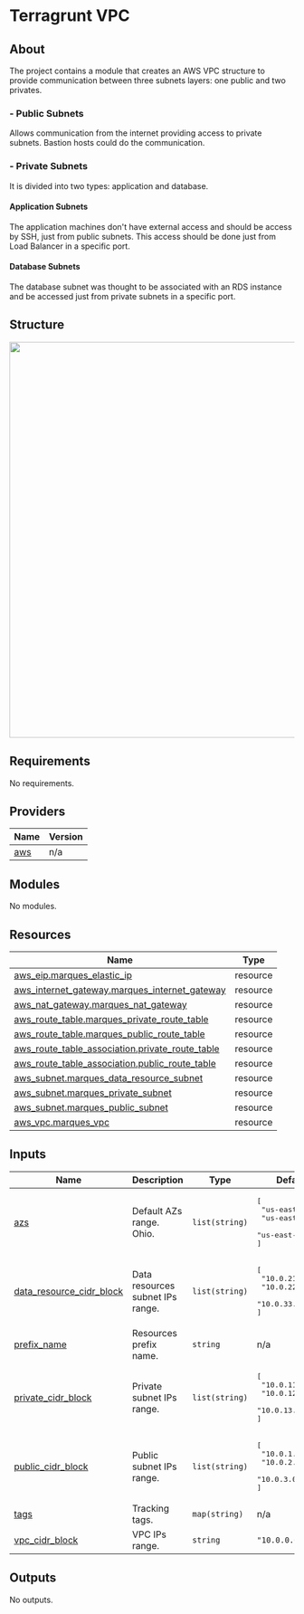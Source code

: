 # Terragrunt VPC

## About
The project contains a module that creates an AWS VPC structure to provide communication between three subnets layers: one public and two privates.

### - Public Subnets
Allows communication from the internet providing access to private subnets. Bastion hosts could do the communication.

### - Private Subnets
It is divided into two types: application and database.

#### Application Subnets

The application machines don't have external access and should be access by SSH, just from public subnets. This access should be done just from Load Balancer in a specific port.

#### Database Subnets

The database subnet was thought to be associated with an RDS instance and be accessed just from private subnets in a specific port.

## Structure
<img src="https://github.com/user-attachments/assets/17117f34-0199-497b-bbcc-a6f5501b0ba4" width="600" height="700"/>

## Requirements

No requirements.

## Providers

| Name | Version |
|------|---------|
| <a name="provider_aws"></a> [aws](#provider\_aws) | n/a |

## Modules

No modules.

## Resources

| Name | Type |
|------|------|
| [aws_eip.marques_elastic_ip](https://registry.terraform.io/providers/hashicorp/aws/latest/docs/resources/eip) | resource |
| [aws_internet_gateway.marques_internet_gateway](https://registry.terraform.io/providers/hashicorp/aws/latest/docs/resources/internet_gateway) | resource |
| [aws_nat_gateway.marques_nat_gateway](https://registry.terraform.io/providers/hashicorp/aws/latest/docs/resources/nat_gateway) | resource |
| [aws_route_table.marques_private_route_table](https://registry.terraform.io/providers/hashicorp/aws/latest/docs/resources/route_table) | resource |
| [aws_route_table.marques_public_route_table](https://registry.terraform.io/providers/hashicorp/aws/latest/docs/resources/route_table) | resource |
| [aws_route_table_association.private_route_table](https://registry.terraform.io/providers/hashicorp/aws/latest/docs/resources/route_table_association) | resource |
| [aws_route_table_association.public_route_table](https://registry.terraform.io/providers/hashicorp/aws/latest/docs/resources/route_table_association) | resource |
| [aws_subnet.marques_data_resource_subnet](https://registry.terraform.io/providers/hashicorp/aws/latest/docs/resources/subnet) | resource |
| [aws_subnet.marques_private_subnet](https://registry.terraform.io/providers/hashicorp/aws/latest/docs/resources/subnet) | resource |
| [aws_subnet.marques_public_subnet](https://registry.terraform.io/providers/hashicorp/aws/latest/docs/resources/subnet) | resource |
| [aws_vpc.marques_vpc](https://registry.terraform.io/providers/hashicorp/aws/latest/docs/resources/vpc) | resource |

## Inputs

| Name | Description | Type | Default | Required |
|------|-------------|------|---------|:--------:|
| <a name="input_azs"></a> [azs](#input\_azs) | Default AZs range. Ohio. | `list(string)` | <pre>[<br>  "us-east-2a",<br>  "us-east-2b",<br>  "us-east-2c"<br>]</pre> | no |
| <a name="input_data_resource_cidr_block"></a> [data\_resource\_cidr\_block](#input\_data\_resource\_cidr\_block) | Data resources subnet IPs range. | `list(string)` | <pre>[<br>  "10.0.21.0/24",<br>  "10.0.22.0/24",<br>  "10.0.33.0/24"<br>]</pre> | no |
| <a name="input_prefix_name"></a> [prefix\_name](#input\_prefix\_name) | Resources prefix name. | `string` | n/a | yes |
| <a name="input_private_cidr_block"></a> [private\_cidr\_block](#input\_private\_cidr\_block) | Private subnet IPs range. | `list(string)` | <pre>[<br>  "10.0.11.0/24",<br>  "10.0.12.0/24",<br>  "10.0.13.0/24"<br>]</pre> | no |
| <a name="input_public_cidr_block"></a> [public\_cidr\_block](#input\_public\_cidr\_block) | Public subnet IPs range. | `list(string)` | <pre>[<br>  "10.0.1.0/24",<br>  "10.0.2.0/24",<br>  "10.0.3.0/24"<br>]</pre> | no |
| <a name="input_tags"></a> [tags](#input\_tags) | Tracking tags. | `map(string)` | n/a | yes |
| <a name="input_vpc_cidr_block"></a> [vpc\_cidr\_block](#input\_vpc\_cidr\_block) | VPC IPs range. | `string` | `"10.0.0.0/16"` | no |

## Outputs

No outputs.
